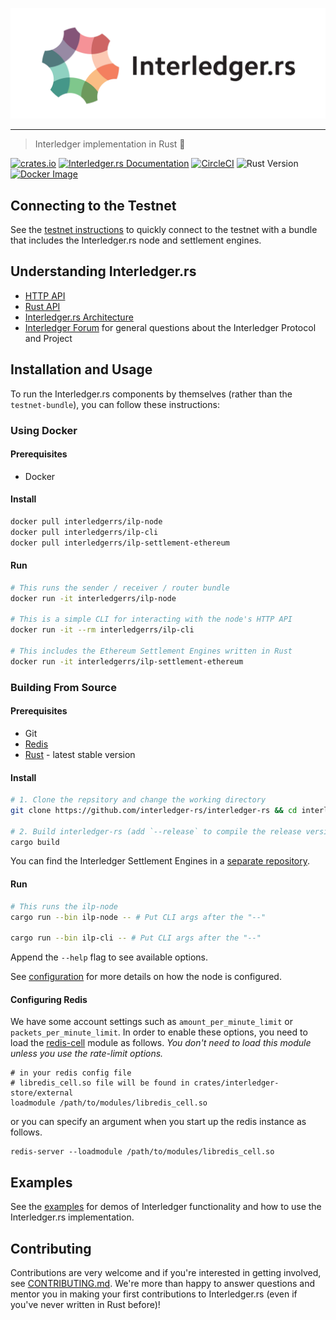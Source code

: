 <p align="center">
  <img src="docs/interledger-rs.svg" width="700" alt="Interledger.rs">
</p>

---
> Interledger implementation in Rust :money_with_wings:

[![crates.io](https://img.shields.io/crates/v/interledger.svg)](https://crates.io/crates/interledger)
[![Interledger.rs Documentation](https://docs.rs/interledger/badge.svg)](https://docs.rs/interledger)
[![CircleCI](https://circleci.com/gh/interledger-rs/interledger-rs.svg?style=shield)](https://circleci.com/gh/interledger-rs/interledger-rs)
![Rust Version](https://img.shields.io/badge/rust-stable-Success)
[![Docker Image](https://img.shields.io/docker/pulls/interledgerrs/ilp-node.svg?maxAge=2592000)](https://hub.docker.com/r/interledgerrs/ilp-node/)

## Connecting to the Testnet

See the [testnet instructions](./docs/testnet.md) to quickly connect to the testnet with a bundle that includes the Interledger.rs node and settlement engines.

## Understanding Interledger.rs
- [HTTP API](./docs/api.md)
- [Rust API](https://docs.rs/interledger)
- [Interledger.rs Architecture](./docs/architecture.md)
- [Interledger Forum](https://forum.interledger.org) for general questions about the Interledger Protocol and Project

## Installation and Usage

To run the Interledger.rs components by themselves (rather than the `testnet-bundle`), you can follow these instructions:

### Using Docker

#### Prerequisites

- Docker

#### Install

```bash #
docker pull interledgerrs/ilp-node
docker pull interledgerrs/ilp-cli
docker pull interledgerrs/ilp-settlement-ethereum
```

#### Run

```bash #
# This runs the sender / receiver / router bundle
docker run -it interledgerrs/ilp-node

# This is a simple CLI for interacting with the node's HTTP API
docker run -it --rm interledgerrs/ilp-cli

# This includes the Ethereum Settlement Engines written in Rust
docker run -it interledgerrs/ilp-settlement-ethereum
```

### Building From Source

#### Prerequisites

- Git
- [Redis](https://redis.io/)
- [Rust](https://www.rust-lang.org/tools/install) - latest stable version

#### Install

```bash #
# 1. Clone the repsitory and change the working directory
git clone https://github.com/interledger-rs/interledger-rs && cd interledger-rs

# 2. Build interledger-rs (add `--release` to compile the release version, which is slower to compile but faster to run)
cargo build
```

You can find the Interledger Settlement Engines in a [separate repository](https://github.com/interledger-rs/settlement-engines).

#### Run

```bash #
# This runs the ilp-node
cargo run --bin ilp-node -- # Put CLI args after the "--"

cargo run --bin ilp-cli -- # Put CLI args after the "--"
```

Append the `--help` flag to see available options.

See [configuration](./docs/configuration.md) for more details on how the node is configured.

#### Configuring Redis

We have some account settings such as `amount_per_minute_limit` or `packets_per_minute_limit`. In order to enable these options, you need to load the [redis-cell](https://github.com/brandur/redis-cell) module as follows. *You don't need to load this module unless you use the rate-limit options.*

```
# in your redis config file
# libredis_cell.so file will be found in crates/interledger-store/external
loadmodule /path/to/modules/libredis_cell.so
```

or you can specify an argument when you start up the redis instance as follows.

```
redis-server --loadmodule /path/to/modules/libredis_cell.so
```

## Examples

See the [examples](./examples/README.md) for demos of Interledger functionality and how to use the Interledger.rs implementation.

## Contributing

Contributions are very welcome and if you're interested in getting involved, see [CONTRIBUTING.md](docs/CONTRIBUTING.md). We're more than happy to answer questions and mentor you in making your first contributions to Interledger.rs (even if you've never written in Rust before)!
